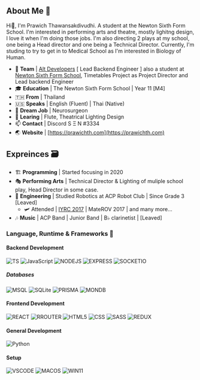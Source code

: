## About Me 📠

Hi👋, I'm Prawich Thawansakdivudhi. A student at the Newton Sixth Form School. I'm interested in performing arts and theatre, mostly lighitng design, I love it when I'm doing those jobs. I'm also directing 2 plays at my school, one being a Head director and one being a Technical Director. Currently, I'm studing to try to get in to Medical School as I'm interested in Biology of Human.

- 🔭 **Team** | [Alt Developers](https://github.com/Alt-Developers) [ Lead Backend Engineer ] also a student at [Newton Sixth Form School](https://newton.ac.th), Timetables Project as Project Director and Lead backend Engineer
- 🎓 **Education** | The Newton Sixth Form School | Year 11 [M4]
- 🇹🇭 **From** | Thailand
- 🇺🇸 **Speaks** | English (Fluent) | Thai (Native)
- 💼 **Dream Job** | Neurosurgeon
- 🌱 **Learing** | Flute, Theatrical Lighting Design
- 📫 **Contact** | Discord S Ξ N #3334
- 🌏 **Website** | [https://prawichth.com](https://prawichth.com)

## Expreinces 🗃

- 🏗 **Programming** | Started focusing in 2020
- 🎭 **Performing Arts** | Technical Director & Lighting of muliple school play, Head Director in some case.
- 🦺 **Engineering** | Studied Robotics at ACP Robot Club | Since Grade 3 [Leaved]
  - 🛩 Attended | [IYRC 2017](https://www.iyrc.org/iyrc2017) | MateROV 2017 | and many more...
- 🎶 **Music** | ACP Band | Junior Band | B♭ clarinetist | [Leaved]


### Language, Runtime & Frameworks 💽

#### Backend Development

![TS](https://img.shields.io/badge/TypeScript-007ACC?style=for-the-badge&logo=typescript&logoColor=white) ![JavaScript](https://img.shields.io/badge/JavaScript-323330?style=for-the-badge&logo=javascript&logoColor=F7DF1E) ![NODEJS](https://img.shields.io/badge/Node.js-43853D?style=for-the-badge&logo=node.js&logoColor=white) ![EXPRESS](https://img.shields.io/badge/Express.js-000000?style=for-the-badge&logo=express&logoColor=white) ![SOCKETIO](https://img.shields.io/badge/Socket.io-010101?&style=for-the-badge&logo=Socket.io&logoColor=white)

##### Databases

![MSQL](https://img.shields.io/badge/MySQL-00000F?style=for-the-badge&logo=mysql&logoColor=white) ![SQLite](https://img.shields.io/badge/SQLite-07405E?style=for-the-badge&logo=sqlite&logoColor=white) ![PRISMA](https://img.shields.io/badge/Prisma-3982CE?style=for-the-badge&logo=Prisma&logoColor=white) ![MONDB](https://img.shields.io/badge/MongoDB-4EA94B?style=for-the-badge&logo=mongodb&logoColor=white)

#### Frontend Development

![REACT](https://img.shields.io/badge/React-20232A?style=for-the-badge&logo=react&logoColor=61DAFB) ![RROUTER](https://img.shields.io/badge/React_Router-CA4245?style=for-the-badge&logo=react-router&logoColor=white) ![HTML5](https://img.shields.io/badge/HTML5-E34F26?style=for-the-badge&logo=html5&logoColor=white) ![CSS](https://img.shields.io/badge/CSS3-1572B6?style=for-the-badge&logo=css3&logoColor=white) ![SASS](https://img.shields.io/badge/Sass-CC6699?style=for-the-badge&logo=sass&logoColor=white) ![REDUX](https://img.shields.io/badge/Redux-593D88?style=for-the-badge&logo=redux&logoColor=white)

#### General Development

![Python](https://img.shields.io/badge/Python-3776AB?style=for-the-badge&logo=python&logoColor=white)

#### Setup

![VSCODE](https://img.shields.io/badge/Visual_Studio_Code-0078D4?style=for-the-badge&logo=visual%20studio%20code&logoColor=white) ![MACOS](https://img.shields.io/badge/mac%20os-000000?style=for-the-badge&logo=apple&logoColor=white) ![WIN11](https://img.shields.io/badge/Windows%2011-0078D6?style=for-the-badge&logo=windows&logoColor=white)
